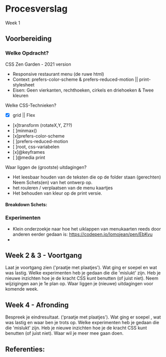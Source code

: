 # Procesverslag

Week 1

## Voorbereiding

### Welke Opdracht?

CSS Zen Garden - 2021 version

- Responsive restaurant menu (de ruwe html) <!-- EEN FOLDER, maar dan 1 die veel vaker uitklapt dan verwacht. -->
- Context: prefers-color-scheme & prefers-reduced-motion || print-stylesheet<!-- kleuren aanpassen a.d.h. preffered theme. -->
- Eisen: Geen vierkanten, rechthoeken, cirkels en driehoeken <!-- Ik wil de vormen 'semi' random maken.   --> & Twee kleuren

Welke CSS-Technieken?

- [x] grid || Flex
- [x]transform (rotateX,Y, Z??)
- [ ]minmax()
- [x]prefers-color-scheme
- [ ]prefers-reduced-motion
- [ ]root, css-variabelen
- [x]@keyframes
- [ ]@media print

Waar liggen de (grootste) uitdagingen?

- Het leesbaar houden van de teksten die op de folder staan (gerechten)
  Neem Schets(en) van het ontwerp op.
- het rouleren / verplaatsen van de menu kaartjes
- Het behouden van kleur op de print versie.

#### Breakdown Schets:

### Experimenten

- Klein onderzoekje naar hoe het uiklappen van menukaarten reeds door anderen eerder gedaan is:
  https://codepen.io/lomojean/pen/EbKvu
-

## Week 2 & 3 - Voortgang

Laat je voortgang zien ('praatje met plaatjes').
Wat ging er soepel en wat was lastig.
Welke experimenten heb je gedaan die die 'mislukt' zijn.
Heb je nieuwe inzichten hoe je de kracht CSS kunt benutten (of juist niet).
Neem wijzigingen aan je 1e plan op.
Waar liggen je (nieuwe) uitdagingen voor komende week.

## Week 4 - Afronding

Bespreek je eindresultaat. ('praatje met plaatjes').
Wat ging er soepel , wat was lastig en waar ben je trots op.
Welke experimenten heb je gedaan die die 'mislukt' zijn.
Heb je nieuwe inzichten hoe je de kracht CSS kunt benutten (of juist niet).
Waar wil je meer mee gaan doen.

## Referenties:
